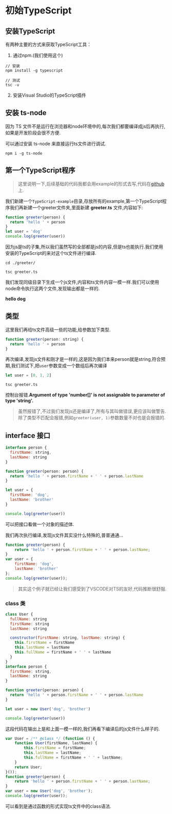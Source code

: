 # 初始TypeScript

## 安装TypeScript

有两种主要的方式来获取TypeScript工具：
1. 通过npm.(我们使用这个)
```
// 安装
npm install -g typescript 

// 测试
tsc -v
```
2. 安装Visual Studio的TypeScript插件

## 安装 ts-node
因为 TS 文件不是运行在浏览器和node环境中的,每次我们都要编译成js后再执行,如果是开发阶段会很不方便.

可以通过安装 ts-node 来直接运行ts文件进行调试.

```ssh
npm i -g ts-node
```

## 第一个TypeScript程序
>这里说明一下,后续基础的代码我都会用example的形式去写,代码在[github](https://github.com/dogdogbrother/TypeScript-example)上.

我们新建一个`TypeScript-example`目录,存放所有的example,第一个TypeScript程序我们再新建一个greeter文件夹,里面新建 **greeter.ts** 文件,内容如下:
```js
function greeter(person) {
  return 'hello ' + person
}
let user = 'dog'
console.log(greeter(user))
```
因为js是ts的子集,所以我们虽然写的全部都是js的内容,但是ts也能执行.我们使用安装的TypeScript的来对这个ts文件进行编译.
```
cd ./greeter/

tsc greeter.ts
```
我们发现同级目录下生成一个js文件,内容和ts文件内容一模一样.我们可以使用node命令执行这两个文件,发现输出都是一样的.

**hello dog**

## 类型

这里我们再给ts文件高级一些的功能,给参数加下类型.
```js
function greeter(person: string) {
  return 'hello ' + person
}
```
再次编译,发现js文件和刚才是一样的,这是因为我们本来person就是string,符合预期,我们测试下,把`user`参数变成一个数组后再次编译
```js
let user = [0, 1, 2]
```
```
tsc greeter.ts
```
控制台报错.**Argument of type 'number[]' is not assignable to parameter of type 'string'.**

>虽然报错了,不过我们发现js还是编译了,所有与其叫做错误,更应该叫做警告.  
除了类型不匹配会报错,例如`greeter(user, 1)`参数数量不对也是会报错的.

## interface 接口 
```js
interface person {
  firstName: string,
  lastName: string
}

function greeter(person: person) {
  return 'hello ' + person.firstName + ' ' + person.lastName
}

let user = {
  firstName: 'dog',
  lastName: 'brother'
}

console.log(greeter(user))
```
可以把接口看做一个对象的描述体.

我们再次执行编译,发现js文件其实没什么特殊的,普普通通...
```js
function greeter(person) {
    return 'hello ' + person.firstName + ' ' + person.lastName;
}
var user = {
    firstName: 'dog',
    lastName: 'brother'
};
console.log(greeter(user));
```
>其实这个例子就已经让我们感受到了VSCODE对TS的友好,代码推断很舒服.

### class 类
```js
class User {
  fullName: string
  firstName: string
  lastName: string

  constructor(firstName: string, lastName: string) {
    this.firstName = firstName
    this.lastName = lastName
    this.fullName = firstName + ' ' + lastName
  }
}
interface person {
  firstName: string,
  lastName: string
}

function greeter(person: person) {
  return 'hello ' + person.firstName + ' ' + person.lastName
}

let user = new User('dog', 'brother')

console.log(greeter(user))
```
这段代码在输出上是和上面一模一样的,我们再看下编译后的js文件什么样子的.
```js
var User = /** @class */ (function () {
    function User(firstName, lastName) {
        this.firstName = firstName;
        this.lastName = lastName;
        this.fullName = firstName + ' ' + lastName;
    }
    return User;
}());
function greeter(person) {
    return 'hello ' + person.firstName + ' ' + person.lastName;
}
var user = new User('dog', 'brother');
console.log(greeter(user));
```
可以看到是通过函数的形式实现ts文件中的class语法.

